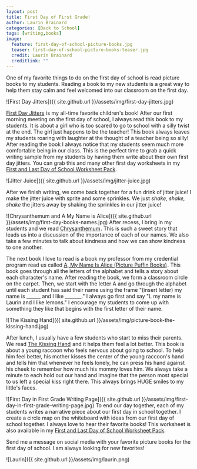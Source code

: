 ```yaml
---
layout: post
title: First Day of First Grade!
author: Laurin Brainard
categories: [Back to School]
tags: [writing,books]
image:
  feature: first-day-of-school-picture-books.jpg
  teaser: first-day-of-school-picture-books-teaser.jpg
  credit: Laurin Brainard
  creditlink: ""
---
```

One of my favorite things to do on the first day of school is read picture books to my students. Reading a book to my new students is a great way to help them stay calm and feel welcomed into our classroom on the first day. 

![First Day Jitters]({{ site.github.url }}/assets/img/first-day-jitters.jpg)

<a target="_blank" href="https://www.amazon.com/gp/product/158089061X/ref=as_li_tl?ie=UTF8&camp=1789&creative=9325&creativeASIN=158089061X&linkCode=as2&tag=theprimarybra-20&linkId=f3ffcf1066e599fbadba0feff160e6c3">First Day Jitters</a><img src="//ir-na.amazon-adsystem.com/e/ir?t=theprimarybra-20&l=am2&o=1&a=158089061X" width="1" height="1" border="0" alt="" style="border:none !important; margin:0px !important;" /> is my all-time favorite children's book! After our first morning meeting on the first day of school, I always read this book to my students. It is about a girl who is too scared to go to school with a silly twist at the end. The girl just happens to be the teacher! This book always leaves my students roaring with laughter at the thought of a teacher being so silly! After reading the book I always notice that my students seem much more comfortable being in our class. This is the perfect time to grab a quick writing sample from my students by having them write about their own first day jitters. You can grab this and many other first day worksheets in my [First and Last Day of School Worksheet Pack](http://bit.ly/2KOOaJt). 

![Jitter Juice]({{ site.github.url }}/assets/img/jitter-juice.jpg)

After we finish writing, we come back together for a fun drink of jitter juice! I make the jitter juice with sprite and some sprinkles. We just *shake, shake, shake* the jitters away by shaking the sprinkles in our jitter juice! 

![Chrysanthemum and A My Name is Alice]({{ site.github.url }}/assets/img/first-day-books-names.jpg)
After recess, I bring in my students and we read <a target="_blank" href="https://www.amazon.com/gp/product/0688147321/ref=as_li_tl?ie=UTF8&camp=1789&creative=9325&creativeASIN=0688147321&linkCode=as2&tag=theprimarybra-20&linkId=968d0a50ce3cf7183e1da586158cf465">Chrysanthemum</a><img src="//ir-na.amazon-adsystem.com/e/ir?t=theprimarybra-20&l=am2&o=1&a=0688147321" width="1" height="1" border="0" alt="" style="border:none !important; margin:0px !important;" />. This is such a sweet story that leads us into a discussion of the importance of each of our names. We also take a few minutes to talk about kindness and how we can show kindness to one another. 

The next book I love to read is a book my professor from my credential program read us called <a target="_blank" href="https://www.amazon.com/gp/product/0140546685/ref=as_li_tl?ie=UTF8&camp=1789&creative=9325&creativeASIN=0140546685&linkCode=as2&tag=theprimarybra-20&linkId=47857c6457bec94aa5bdf6c848aef67e">A, My Name Is Alice (Picture Puffin Books)</a><img src="//ir-na.amazon-adsystem.com/e/ir?t=theprimarybra-20&l=am2&o=1&a=0140546685" width="1" height="1" border="0" alt="" style="border:none !important; margin:0px !important;" />. This book goes through all the letters of the alphabet and tells a story about each character's name. After reading the book, we form a classroom circle on the carpet. Then, we start with the letter A and go through the alphabet until each student has said their name using the frame "(insert letter) my name is ______ and I like _______." I always go first and say "L my name is Laurin and I like lemons." I encourage my students to come up with something they like that begins with the first letter of their name. 

![The Kissing Hand]({{ site.github.url }}/assets/img/picture-book-the-kissing-hand.jpg)

After lunch, I usually have a few students who start to miss their parents. We read <a target="_blank" href="https://www.amazon.com/gp/product/1933718005/ref=as_li_tl?ie=UTF8&camp=1789&creative=9325&creativeASIN=1933718005&linkCode=as2&tag=theprimarybra-20&linkId=6f31d807173c06a191d78d109470ac79">The Kissing Hand</a><img src="//ir-na.amazon-adsystem.com/e/ir?t=theprimarybra-20&l=am2&o=1&a=1933718005" width="1" height="1" border="0" alt="" style="border:none !important; margin:0px !important;" /> and it helps them feel a lot better. This book is about a young raccoon who feels nervous about going to school. To help him feel better, his mother kisses the center of the young raccoon's hand and tells him that whenever he feels lonely, he can press his hand against his cheek to remember how much his mommy loves him. We always take a minute to each hold out our hand and imagine that the person most special to us left a special kiss right there. This always brings HUGE smiles to my little's faces. 

![First Day in First Grade Writing Page]({{ site.github.url }}/assets/img/first-day-in-first-grade-writing-page.jpg)
To end our day together, each of my students writes a narrative piece about our first day in school together. I create a circle map on the whiteboard with ideas from our first day of school together. I always love to hear their favorite books! This worksheet is also available in my [First and Last Day of School Worksheet Pack](http://bit.ly/2KOOaJt).

Send me a message on social media with your favorite picture books for the first day of school. I am always looking for new favorites!

![Laurin]({{ site.github.url }}/assets/img/laurin.png)